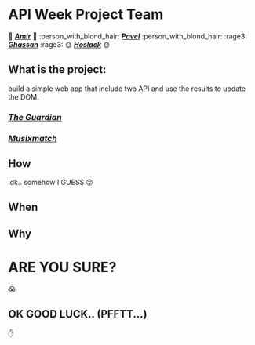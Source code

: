 
# API Week Project Team
:see_no_evil: ***[Amir](https://github.com/Amirk390)*** :see_no_evil: :person_with_blond_hair: ***[Pavel](https://github.com/prodionov)*** :person_with_blond_hair:
:rage3: ***[Ghassan](https://github.com/ghassanmas)*** :rage3:
:sun_with_face:  ***[Hoslack](https://github.com/hoslack)*** :sun_with_face:

## What is the project:

build a simple web app that include two API and use the results to update the DOM.
### ***[The Guardian](https://www.theguardian.com/international)***
### ***[Musixmatch](https://musixmatch.com/)***

## How

idk.. somehow I GUESS :stuck_out_tongue_winking_eye:

## When


## Why

# ARE YOU SURE?
:scream:

## OK GOOD LUCK.. (PFFTT...)
:hand:
